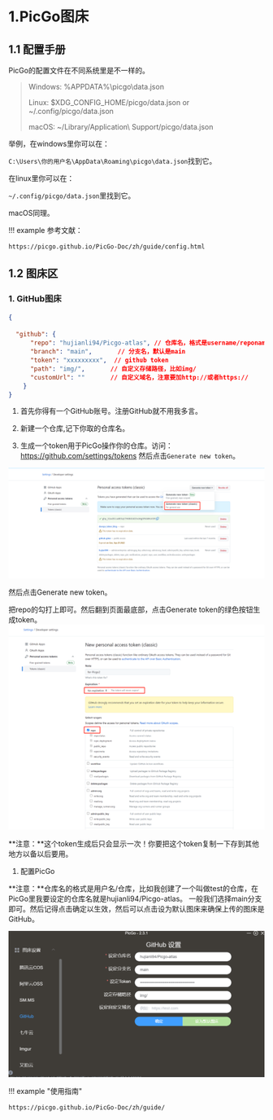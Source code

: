 # 1.PicGo图床

## 1.1 配置手册

PicGo的配置文件在不同系统里是不一样的。


> Windows: %APPDATA%\picgo\data.json 
> 
> Linux: $XDG_CONFIG_HOME/picgo/data.json or ~/.config/picgo/data.json 
> 
> macOS: ~/Library/Application\ Support/picgo/data.json


举例，在windows里你可以在：

`C:\Users\你的用户名\AppData\Roaming\picgo\data.json`找到它。

在linux里你可以在：

`~/.config/picgo/data.json`里找到它。

macOS同理。


!!! example 参考文献：

    https://picgo.github.io/PicGo-Doc/zh/guide/config.html


## 1.2 图床区

### 1. GitHub图床

```json
{
  
  "github": {
      "repo": "hujianli94/Picgo-atlas", // 仓库名，格式是username/reponame
      "branch": "main",       // 分支名，默认是main
      "token": "xxxxxxxxx",  // github token
      "path": "img/",       // 自定义存储路径，比如img/
      "customUrl": ""       // 自定义域名，注意要加http://或者https://
    }
}
```
1. 首先你得有一个GitHub账号。注册GitHub就不用我多言。

2. 新建一个仓库,记下你取的仓库名。
3. 生成一个token用于PicGo操作你的仓库。访问：https://github.com/settings/tokens  然后点击`Generate new token`。


![](https://raw.githubusercontent.com/hujianli94/Picgo-atlas/main/img/20230411113514.png)



然后点击Generate new token。

把repo的勾打上即可。然后翻到页面最底部，点击Generate token的绿色按钮生成token。
![](https://raw.githubusercontent.com/hujianli94/Picgo-atlas/main/img/20230411113649.png)


**注意：**这个token生成后只会显示一次！你要把这个token复制一下存到其他地方以备以后要用。


1. 配置PicGo

**注意：**仓库名的格式是用户名/仓库，比如我创建了一个叫做test的仓库，在PicGo里我要设定的仓库名就是hujianli94/Picgo-atlas。
一般我们选择main分支即可。然后记得点击确定以生效，然后可以点击设为默认图床来确保上传的图床是GitHub。

![](https://raw.githubusercontent.com/hujianli94/Picgo-atlas/main/img/20230411113758.png)




!!! example "使用指南"

    https://picgo.github.io/PicGo-Doc/zh/guide/




